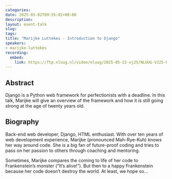 ```yaml
---
categories:
date: 2025-05-02T09:55:01+00:00
description:
layout: event-talk
slug:
tags:
title: "Marijke Luttekes - Introduction to Django"
speakers:
- marijke-luttekes
recording:
  embed:
    link: https://ftp.nluug.nl/video/nluug/2025-05-22-vj25/NLUUG-VJ25-MarijkeLuttekes-IntroductieDjango.mp4
---
```


## Abstract

Django is a Python web framework for perfectionists with a deadline. In this talk, Marijke will give an overview of the framework and how it is still going strong at the age of twenty years old.

## Biography

Back-end web developer, Django, HTML enthusiast. With over ten years of web development experience, Marijke (pronounced Mah-Rye-Kuh) knows her way around code. She is a big fan of future-proof coding and tries to pass on her passion to others through coaching and mentoring.

Sometimes, Marijke compares the coming to life of her code to Frankenstein’s monster (“It’s alive!”). But then to a happy Frankenstein because her code doesn’t destroy the world. At least, we hope so…
